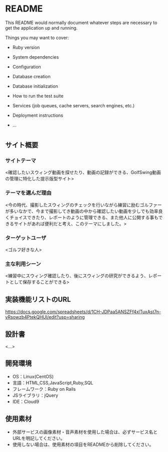 # README

This README would normally document whatever steps are necessary to get the
application up and running.

Things you may want to cover:

* Ruby version

* System dependencies

* Configuration

* Database creation

* Database initialization

* How to run the test suite

* Services (job queues, cache servers, search engines, etc.)

* Deployment instructions

* ...

# <GolfSwing>

## サイト概要
### サイトテーマ
<確認したいスウィング動画を探せたり、動画の記録ができる、GolfSwing動画の管理に特化した提示版型サイト>

### テーマを選んだ理由
<今の時代、撮影したスウィングのチェックを行いながら練習に励むゴルファーが多いなかで、今まで撮影してき動画の中から確認したい動画を少しでも効率良くチョイスできたり、レポートのように管理できる、また他人に公開する事もできるサイトがあれば便利だと考え、このテーマにしました。>

### ターゲットユーザ
<ゴルフ好きな人>

### 主な利用シーン
<練習中にスウィング確認したり、後にスウィングの研究ができるよう、レポートとして保存することができる>

## 実装機能リストのURL
<https://docs.google.com/spreadsheets/d/1CH-JDPaa5ANSZFf4xlTuxAst7n-vRsowzb4PtekQHUI/edit?usp=sharing>

## 設計書
<...>

## 開発環境
- OS：Linux(CentOS)
- 言語：HTML,CSS,JavaScript,Ruby,SQL
- フレームワーク：Ruby on Rails
- JSライブラリ：jQuery
- IDE：Cloud9

## 使用素材
- 外部サービスの画像素材・音声素材を使用した場合は、必ずサービス名とURLを明記してください。
- 使用しない場合は、使用素材の項目をREADMEから削除してください。